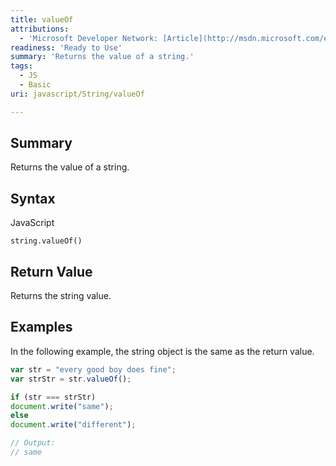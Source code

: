 ```yaml
---
title: valueOf
attributions:
  - 'Microsoft Developer Network: [Article](http://msdn.microsoft.com/en-us/library/ie/jj155295(v=vs.94).aspx)'
readiness: 'Ready to Use'
summary: 'Returns the value of a string.'
tags:
  - JS
  - Basic
uri: javascript/String/valueOf

---
```

## <span>Summary</span>

Returns the value of a string.

## <span>Syntax</span>

<span class="language">JavaScript</span>

    string.valueOf()

## <span>Return Value</span>

Returns the string value.

## <span>Examples</span>

In the following example, the string object is the same as the return value.

``` js
var str = "every good boy does fine";
var strStr = str.valueOf();

if (str === strStr)
document.write("same");
else
document.write("different");

// Output:
// same
```

